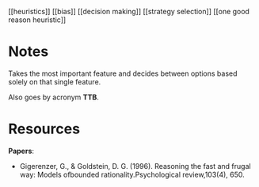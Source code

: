 [[heuristics]]
[[bias]]
[[decision making]]
[[strategy selection]]
[[one good reason heuristic]]

# Notes
Takes the most important feature and decides between options based solely on that single feature.

Also goes by acronym **TTB**.


# Resources
**Papers**:
- Gigerenzer, G., & Goldstein, D. G. (1996). Reasoning the fast and frugal way: Models ofbounded rationality.Psychological review,103(4), 650.